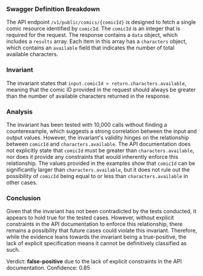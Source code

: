 ### Swagger Definition Breakdown
The API endpoint `/v1/public/comics/{comicId}` is designed to fetch a single comic resource identified by `comicId`. The `comicId` is an integer that is required for the request. The response contains a `data` object, which includes a `results` array. Each item in this array has a `characters` object, which contains an `available` field that indicates the number of total available characters.

### Invariant
The invariant states that `input.comicId > return.characters.available`, meaning that the comic ID provided in the request should always be greater than the number of available characters returned in the response.

### Analysis
The invariant has been tested with 10,000 calls without finding a counterexample, which suggests a strong correlation between the input and output values. However, the invariant's validity hinges on the relationship between `comicId` and `characters.available`. The API documentation does not explicitly state that `comicId` must be greater than `characters.available`, nor does it provide any constraints that would inherently enforce this relationship. The values provided in the examples show that `comicId` can be significantly larger than `characters.available`, but it does not rule out the possibility of `comicId` being equal to or less than `characters.available` in other cases. 

### Conclusion
Given that the invariant has not been contradicted by the tests conducted, it appears to hold true for the tested cases. However, without explicit constraints in the API documentation to enforce this relationship, there remains a possibility that future cases could violate this invariant. Therefore, while the evidence leans towards the invariant being a true-positive, the lack of explicit specification means it cannot be definitively classified as such. 

Verdict: **false-positive** due to the lack of explicit constraints in the API documentation.
Confidence: 0.85
